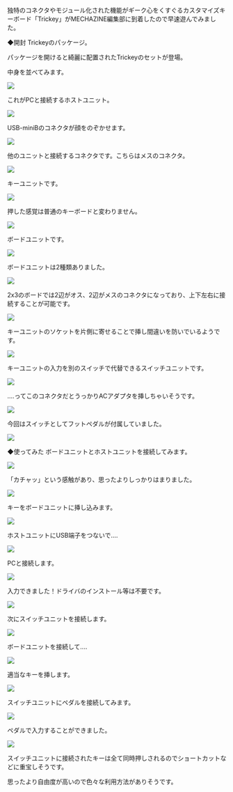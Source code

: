 独特のコネクタやモジュール化された機能がギーク心をくすぐるカスタマイズキーボード「Trickey」がMECHAZINE編集部に到着したので早速遊んでみました。

◆開封
Trickeyのパッケージ。

パッケージを開けると綺麗に配置されたTrickeyのセットが登場。

中身を並べてみます。

![](images/set.jpg)

これがPCと接続するホストユニット。

![](images/host_3.jpg)

USB-miniBのコネクタが顔をのぞかせます。

![](images/host_2.jpg)

他のユニットと接続するコネクタです。こちらはメスのコネクタ。

![](images/connector_5.jpg)

キーユニットです。

![](images/key_3.jpg)

押した感覚は普通のキーボードと変わりません。

![](images/key_4.jpg)

ボードユニットです。

![](images/board_1.jpg)

ボードユニットは2種類ありました。

![](images/board_3.jpg)

2x3のボードでは2辺がオス、2辺がメスのコネクタになっており、上下左右に接続することが可能です。

![](images/board_4.jpg)

キーユニットのソケットを片側に寄せることで挿し間違いを防いでいるようです。

![](images/board_7.jpg)

キーユニットの入力を別のスイッチで代替できるスイッチユニットです。

![](images/switch_1.jpg)

....ってこのコネクタだとうっかりACアダプタを挿しちゃいそうです。

![](images/switch_4.jpg)

今回はスイッチとしてフットペダルが付属していました。

![](images/switch_2.jpg)

◆使ってみた
ボードユニットとホストユニットを接続してみます。

![](images/board_8.jpg)

「カチャッ」という感触があり、思ったよりしっかりはまりました。

![](images/board_9.jpg)

キーをボードユニットに挿し込みます。

![](images/board_10.jpg)

ホストユニットにUSB端子をつないで....

![](images/board_11.jpg)

PCと接続します。

![](images/board_12.jpg)

入力できました！ドライバのインストール等は不要です。

![](images/board_13.jpg)

次にスイッチユニットを接続します。

![](images/board_14.jpg)

ボードユニットを接続して....

![](images/board_15.jpg)

適当なキーを挿します。

![](images/board_16.jpg)

スイッチユニットにペダルを接続してみます。

![](images/board_17.jpg)

ペダルで入力することができました。

![](images/board_18.jpg)

スイッチユニットに接続されたキーは全て同時押しされるのでショートカットなどに重宝しそうです。

思ったより自由度が高いので色々な利用方法がありそうです。